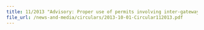```yaml
---
title: 11/2013 "Advisory: Proper use of permits involving inter-gateway movement"
file_url: /news-and-media/circulars/2013-10-01-Circular112013.pdf
---
```

